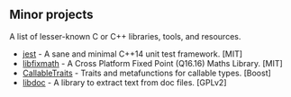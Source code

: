 
## Minor projects
A list of lesser-known C or C++ libraries, tools, and resources.

* [jest](https://github.com/jeaye/jest) - A sane and minimal C++14 unit test framework. [MIT]
* [libfixmath](https://github.com/PetteriAimonen/libfixmath) - A Cross Platform Fixed Point (Q16.16) Maths Library. [MIT]
* [CallableTraits](https://github.com/badair/callable_traits) - Traits and metafunctions for callable types. [Boost]
* [libdoc](https://github.com/uvoteam/libdoc) - A library to extract text from doc files. [GPLv2]
